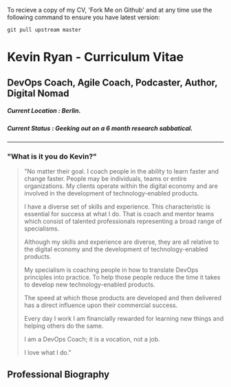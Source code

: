 To recieve a copy of my CV, 'Fork Me on Github' and at any time use the following command to ensure you have latest version:
```shell
git pull upstream master
```

# Kevin Ryan - Curriculum Vitae

## DevOps Coach, Agile Coach, Podcaster, Author, Digital Nomad

##### Current Location : Berlin.
##### Current Status : Geeking out on a 6 month research sabbatical.

***

### "What is it you do Kevin?"

>"No matter their goal. I coach people in the ability to learn faster and change faster. People may be individuals, teams or entire organizations. My clients operate within the digital economy and are involved in the development of technology-enabled products. 
>
>I have a diverse set of skills and experience. This characteristic is essential for success at what I do. That is coach and mentor teams which consist of talented professionals representing a broad range of specialisms.
>
>Although my skills and experience are diverse, they are all relative to the digital economy and the development of technology-enabled products. 
>
>My specialism is coaching people in how to translate DevOps principles into practice. To help those people reduce the time it takes to develop new technology-enabled products.
>
>The speed at which those products are developed and then delivered has a direct influence upon their commercial success.
>
>Every day I work I am financially rewarded for learning new things and helping others do the same.
>
>I am a DevOps Coach; it is a vocation, not a job.
>
>I love what I do."

## Professional Biography
